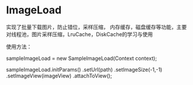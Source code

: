 # ImageLoad
实现了批量下载图片，防止错位，采样压缩， 内存缓存，磁盘缓存等功能，主要对线程池，图片采样压缩，LruCache，DiskCache的学习与使用



使用方法：

sampleImageLoad = new SampleImageLoad(Context context);

  sampleImageLoad.initParams()
                .setUrl(path)
                .setImageSize(-1,-1)
                .setImageView(imageView)
                .attachToView();
